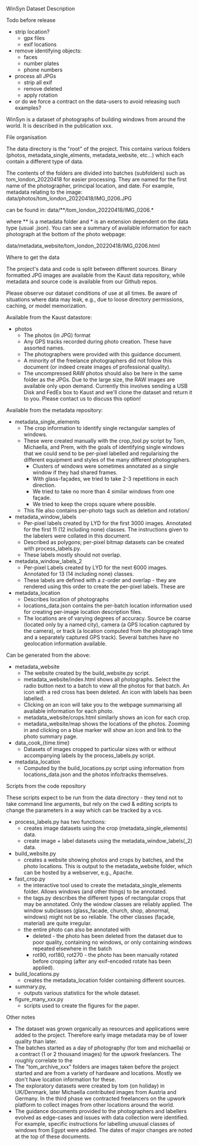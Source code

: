 ﻿WinSyn Dataset Description


Todo before release
* strip location?
   * gpx files
   * exif locations
* remove identifying objects:
   * faces
   * number plates
   * phone numbers
* process all JPGs
   * strip all exif
   * remove deleted
   * apply rotation
* or do we force a contract on the data-users to avoid releasing such examples?


WinSyn is a dataset of photographs of building windows from around the world. It is described in the publication xxx.

File organisation

The data directory is the "root" of the project. This contains various folders (photos, metadata_single_elments, metadata_website, etc…) which each contain a different type of data. 

The contents of the folders are divided into batches (subfolders) such as tom_london_20220418 for easier processing. They are named for the first name of the photographer, principal location, and date. For example, metadata relating to the image:
 data/photos/tom_london_20220418/IMG_0206.JPG 


can be found in:
data/**/tom_london_20220418/IMG_0206.*


where ** is a metadata folder and * is an extension dependent on the data type (usual .json). You can see a summary of available information for each photograph at the bottom of the photo webpage:

data/metadata_website/tom_london_20220418/IMG_0206.html


Where to get the data

The project's data and code is split between different sources. Binary formatted JPG images are available from the Kaust data repository, while metadata and source code is available from our Github repos. 


Please observe our dataset conditions of use at all times. Be aware of situations where data may leak, e.g., due to loose directory permissions, caching, or model memorization.

Available from the Kaust datastore:
* photos
   * The photos (in JPG) format
   * Any GPS tracks recorded during photo creation. These have assorted names. 
   * The photographers were provided with this guidance document. 
   * A minority of the freelance photographers did not follow this document (or indeed create images of professional quality).
   * The uncompressed RAW photos should also be here in the same folder as the JPGs. Due to the large size, the RAW images are available only upon demand. Currently this involves sending a USB Disk and FedEx box to Kaust and we'll clone the dataset and return it to you. Please contact us to discuss this option!


Available from the metadata repository:
* metadata_single_elements
   * The crop information to identify single rectangular samples of windows.
   * These were created manually with the crop_tool.py script by Tom, Michaella, and Prem, with the goals of identifying single windows that we could send to be per-pixel labelled and regularising the different equipment and styles of the many different photographers.
      * Clusters of windows were sometimes annotated as a single window if they had shared frames.
      * With glass-façades, we tried to take 2-3 repetitions in each direction.
      * We tried to take no more than 4 similar windows from one façade.
      * We tried to keep the crops square where possible.
   * This file also contains per-photo tags such as deletion and rotation/
* metadata_window_labels
   * Per-pixel labels created by LYD for the first 3000 images. Annotated for the first 11 (12 including none) classes. The instructions given to the labelers were collated in this document.
   * Described as polygons; per-pixel bitmap datasets can be created with process_labels.py.
   * These labels mostly should not overlap.
* metadata_window_labels_2
   * Per-pixel Labels created by LYD for the next 6000 images. Annotated for 13 (14 including none) classes. 
   * These labels are defined with a z-order and overlap - they are rendered using this order to create the per-pixel labels. These are 
* metadata_location
   * Describes location of photographs
   * locations_data.json contains the per-batch location information used for creating per-image location description files.
   * The locations are of varying degrees of accuracy. Source be coarse (located only by a named city), camera (a GPS location captured by the camera), or track (a location computed from the photograph time and a separately captured GPS track). Several batches have no geolocation information available.


Can be generated from the above:
* metadata_website
   * The website created by the build_website.py script.
   * metadata_website/index.html shows all photographs. Select the radio button next to a batch to view all the photos for that batch. An icon with a red cross has been deleted. An icon with labels has been labelled.
   * Clicking on an icon will take you to the webpage summarising all available information for each photo.
   * metadata_website/crops.html similarly shows an icon for each crop.
   * metadata_website/map shows the locations of the photos. Zooming in and clicking on a blue marker will show an icon and link to the photo summary page.
* data_cook_{time.time}
   * Datasets of images cropped to particular sizes with or without accompanying labels by the process_labels.py script.
* metadata_location
   * Computed by the build_locations.py script using information from locations_data.json and the photos info/tracks themselves.




Scripts from the code repository


These scripts expect to be run from the data directory - they tend not to take command line arguments, but rely on the cwd & editing scripts to change the parameters in a way which can be tracked by a vcs.

* process_labels.py has two functions:
   * creates image datasets using the crop (metadata_single_elements) data.
   * create image + label datasets using the metadata_window_labels(_2) data.
* build_website.py
   * creates a website showing photos and crops by batches, and the photo locations. This is output to the metadata_website folder, which can be hosted by a webserver, e.g., Apache.
* fast_crop.py
   * the interactive tool used to create the metadata_single_elements folder. Allows windows (and other things) to be annotated.
   * the tags.py describes the different types of rectangular crops that may be annotated. Only the window classes are reliably applied. The window subclasses  (glass_facade, church, shop, abnormal, windows) might not be so reliable. The other classes (façade, material) are quite irregular.
   * the entire photo can also be annotated with 
      * deleted - the photo has been deleted from the dataset due to poor quality, containing no windows, or only containing windows repeated elsewhere in the batch
      * rot90, rot180, rot270 - the photo has been manually rotated before cropping (after any exif-encoded rotate has been applied).
* build_locations.py
   * creates the metadata_location folder containing different sources.
* summary.py, 
   * outputs various statistics for the whole dataset.
* figure_many_xxx.py
   * scripts used to create the figures for the paper.



Other notes


   * The dataset was grown organically as resources and applications were added to the project. Therefore early image metadata may be of lower quality than later. 
   * The batches started as a day of photography (for tom and michaella) or a contract (1 or 2 thousand images) for the upwork freelancers. The roughly correlate to the 
   * The "tom_archive_xxx" folders are images taken before the project started and are from a variety of hardware and locations. Mostly we don't have location information for these.
   * The exploratory datasets were created by tom (on holiday) in UK/Denmark, later Michaella contributed images from Austria and Germany. In the third phase we contracted freelancers on the upwork platform to collect images from other locations around the world.
   * The guidance documents provided to the photographers and labellers evolved as edge-cases and issues with data collection were identified. For example, specific instructions for labelling unusual  classes of windows from Egypt were added. The dates of major changes are noted at the top of these documents.